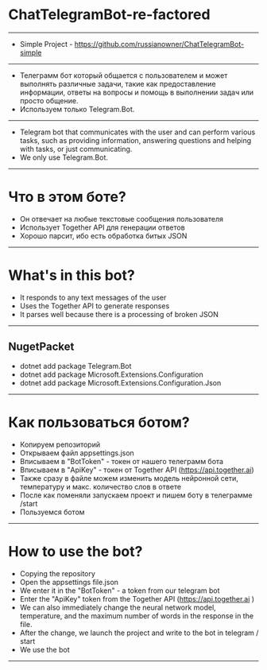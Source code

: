 # ChatTelegramBot-re-factored

---

- Simple Project - https://github.com/russianowner/ChatTelegramBot-simple

---

- Телеграмм бот который общается с пользователем и может выполнять различные задачи, такие как предоставление информации, ответы на вопросы и помощь в выполнении задач или просто общение.
- Используем только Telegram.Bot.

---

- Telegram bot that communicates with the user and can perform various tasks, such as providing information, answering questions and helping with tasks, or just communicating.
- We only use Telegram.Bot.

---

# Что в этом боте?

- Он отвечает на любые текстовые сообщения пользователя
- Использует Together API для генерации ответов
- Хорошо парсит, ибо есть обработка битых JSON

---

# What's in this bot?

- It responds to any text messages of the user
- Uses the Together API to generate responses
- It parses well because there is a processing of broken JSON

---

## NugetPacket
- dotnet add package Telegram.Bot
- dotnet add package Microsoft.Extensions.Configuration
- dotnet add package Microsoft.Extensions.Configuration.Json

---

# Как пользоваться ботом?

- Копируем репозиторий
- Открываем файл appsettings.json
- Вписываем в "BotToken" - токен от нашего телеграмм бота
- Вписываем в "ApiKey" - токен от Together API (https://api.together.ai)
- Также сразу в файле можем изменить модель нейронной сети, температуру и макс. количество слов в ответе
- После как поменяли запускаем проект и пишем боту в телеграмме /start
- Пользуемся ботом

---

# How to use the bot?

- Copying the repository
- Open the appsettings file.json
- We enter it in the "BotToken" - a token from our telegram bot
- Enter the "ApiKey" token from the Together API (https://api.together.ai )
- We can also immediately change the neural network model, temperature, and the maximum number of words in the response in the file.
- After the change, we launch the project and write to the bot in telegram / start
- We use the bot
---
